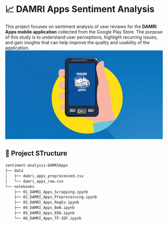 # 📈 DAMRI Apps Sentiment Analysis
This project focuses on sentiment analysis of user reviews for the **DAMRI Apps mobile application** collected from the Google Play Store. The purpose of this study is to understand user perceptions, highlight recurring issues, and gain insights that can help improve the quality and usability of the application.
<br><img src="images/damri.jpg" width="1280"><br>
## 📂 Project STructure
```bash
sentiment-analysis-DAMRIApps
├── data
│   ├── damri_apps_preprocessed.csv
│   └── damri_apps_raw.csv
└── notebooks
    ├── 01_DAMRI_Apps_Scrapping.ipynb
    ├── 02_DAMRI_Apps_Preprocessing.ipynb
    ├── 03_DAMRI_Apps_RegEx.ipynb
    ├── 04_DAMRI_Apps_BoW.ipynb
    ├── 05_DAMRI_Apps_EDA.ipynb
    └── 06_DAMRI_Apps_TF-IDF.ipynb
```
